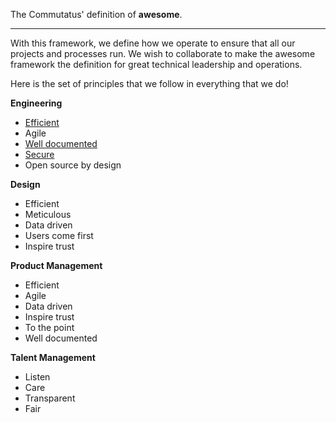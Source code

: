 The Commutatus' definition of **awesome**.

-----

With this framework, we define how we operate to ensure that all our projects and processes run. We wish to collaborate to make the awesome framework the definition for great technical leadership and operations.


Here is the set of principles that we follow in everything that we do!

**Engineering**

- [Efficient](/domains/engineering/efficient)
- Agile
- [Well documented](/domains/engineering/well-documented)
- [Secure](/domains/engineering/secure)
- Open source by design

**Design**

- Efficient
- Meticulous
- Data driven
- Users come first
- Inspire trust

**Product Management**

- Efficient
- Agile
- Data driven
- Inspire trust
- To the point
- Well documented

**Talent Management**

- Listen
- Care
- Transparent
- Fair
